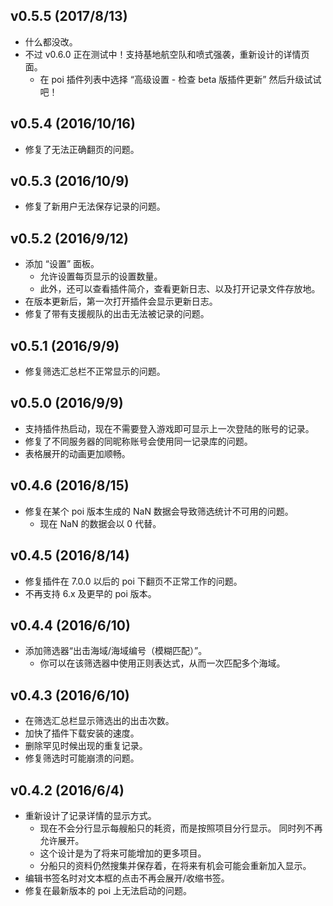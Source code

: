 ## v0.5.5 (2017/8/13)
- 什么都没改。
- 不过 v0.6.0 正在测试中！支持基地航空队和喷式强袭，重新设计的详情页面。
  - 在 poi 插件列表中选择 “高级设置 - 检查 beta 版插件更新” 然后升级试试吧！

## v0.5.4 (2016/10/16)
- 修复了无法正确翻页的问题。

## v0.5.3 (2016/10/9)
- 修复了新用户无法保存记录的问题。

## v0.5.2 (2016/9/12)
- 添加 “设置” 面板。
  - 允许设置每页显示的设置数量。
  - 此外，还可以查看插件简介，查看更新日志、以及打开记录文件存放地。
- 在版本更新后，第一次打开插件会显示更新日志。
- 修复了带有支援舰队的出击无法被记录的问题。

## v0.5.1 (2016/9/9)
- 修复筛选汇总栏不正常显示的问题。

## v0.5.0 (2016/9/9)
- 支持插件热启动，现在不需要登入游戏即可显示上一次登陆的账号的记录。
- 修复了不同服务器的同昵称账号会使用同一记录库的问题。
- 表格展开的动画更加顺畅。

## v0.4.6 (2016/8/15)
- 修复在某个 poi 版本生成的 NaN 数据会导致筛选统计不可用的问题。
  - 现在 NaN 的数据会以 0 代替。

## v0.4.5 (2016/8/14)
- 修复插件在 7.0.0 以后的 poi 下翻页不正常工作的问题。
- 不再支持 6.x 及更早的 poi 版本。

## v0.4.4 (2016/6/10)
- 添加筛选器“出击海域/海域编号（模糊匹配）”。
  - 你可以在该筛选器中使用正则表达式，从而一次匹配多个海域。

## v0.4.3 (2016/6/10)
- 在筛选汇总栏显示筛选出的出击次数。
- 加快了插件下载安装的速度。
- 删除罕见时候出现的重复记录。
- 修复筛选时可能崩溃的问题。

## v0.4.2 (2016/6/4)
- 重新设计了记录详情的显示方式。
  - 现在不会分行显示每艘船只的耗资，而是按照项目分行显示。 同时列不再允许展开。
  - 这个设计是为了将来可能增加的更多项目。
  - 分船只的资料仍然搜集并保存着，在将来有机会可能会重新加入显示。
- 编辑书签名时对文本框的点击不再会展开/收缩书签。
- 修复在最新版本的 poi 上无法启动的问题。
